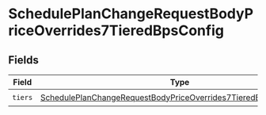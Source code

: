 # SchedulePlanChangeRequestBodyPriceOverrides7TieredBpsConfig


## Fields

| Field                                                                                                                                                             | Type                                                                                                                                                              | Required                                                                                                                                                          | Description                                                                                                                                                       |
| ----------------------------------------------------------------------------------------------------------------------------------------------------------------- | ----------------------------------------------------------------------------------------------------------------------------------------------------------------- | ----------------------------------------------------------------------------------------------------------------------------------------------------------------- | ----------------------------------------------------------------------------------------------------------------------------------------------------------------- |
| `tiers`                                                                                                                                                           | [SchedulePlanChangeRequestBodyPriceOverrides7TieredBpsConfigTiers](../../models/operations/scheduleplanchangerequestbodypriceoverrides7tieredbpsconfigtiers.md)[] | :heavy_check_mark:                                                                                                                                                | N/A                                                                                                                                                               |